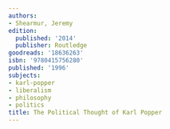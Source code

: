 ```yaml
---
authors:
- Shearmur, Jeremy
edition:
  published: '2014'
  publisher: Routledge
goodreads: '18636263'
isbn: '9780415756280'
published: '1996'
subjects:
- karl-popper
- liberalism
- philosophy
- politics
title: The Political Thought of Karl Popper
---
```


